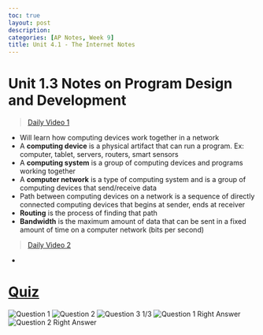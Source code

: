 ```yaml
---
toc: true
layout: post
description: 
categories: [AP Notes, Week 9]
title: Unit 4.1 - The Internet Notes
---
```


# Unit 1.3 Notes on Program Design and Development

> [Daily Video 1](https://apclassroom.collegeboard.org/103/home?apd=yeph25c6wl&unit=4)
- Will learn how computing devices work together in a network
- A **computing device** is a physical artifact that can run a program. Ex: computer, tablet, servers, routers, smart sensors
- A **computing system** is a group of computing devices and programs working together
- A **computer network** is a type of computing system and is a group of computing devices that send/receive data
- Path between computing devices on a network is a sequence of directly connected computing devices that begins at sender, ends at receiver
- **Routing** is the process of finding that path
- **Bandwidth** is the maximum amount of data that can be sent in a fixed amount of time on a computer network (bits per second)

> [Daily Video 2](https://apclassroom.collegeboard.org/103/home?apd=n5rz22pu2h&unit=4)
- 

# [Quiz](https://apclassroom.collegeboard.org/103/assessments/results/47685115/performance)
![]({{site.baseurl}}/images/5question1.png "Question 1")
![]({{site.baseurl}}/images/5question2.png "Question 2")
![]({{site.baseurl}}/images/5question3.png "Question 3")
1/3
![]({{site.baseurl}}/images/5question1answer.png "Question 1 Right Answer")
![]({{site.baseurl}}/images/5question2answer.png "Question 2 Right Answer")